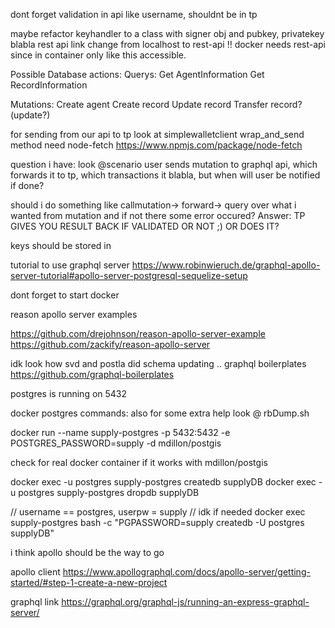 dont forget validation in api like username, shouldnt be in tp 

maybe refactor keyhandler to a class with signer obj and pubkey, privatekey blabla
rest api link change from localhost to rest-api !! docker needs rest-api since in container only like this accessible.


Possible Database actions:
Querys:
Get AgentInformation
Get RecordInformation



Mutations:
Create agent
Create record
Update record
Transfer record? (update?)


for sending from our api to tp look at simplewalletclient wrap_and_send method
need node-fetch
https://www.npmjs.com/package/node-fetch

question i have:
look @scenario
user sends mutation to graphql api, which forwards it to 
tp, which transactions it blabla, but when will user be notified if done?

should i do something like callmutation-> forward-> query over what i wanted from mutation and if not there some error occured?
Answer: TP GIVES YOU RESULT BACK IF VALIDATED OR NOT ;) OR DOES IT?

keys should be stored in 



tutorial to use graphql server
https://www.robinwieruch.de/graphql-apollo-server-tutorial#apollo-server-postgresql-sequelize-setup

dont forget to start docker


reason apollo server examples

https://github.com/drejohnson/reason-apollo-server-example
https://github.com/zackify/reason-apollo-server


idk look how svd and postla did schema updating .. 
graphql boilerplates
https://github.com/graphql-boilerplates


postgres is running on 5432

docker postgres commands: 
also for some extra help look @ rbDump.sh

docker run --name supply-postgres -p 5432:5432 -e POSTGRES_PASSWORD=supply -d mdillon/postgis

check for real docker container if it works with mdillon/postgis

docker exec -u postgres supply-postgres createdb supplyDB
docker exec -u postgres supply-postgres dropdb supplyDB


// username == postgres, userpw = supply
// idk if needed
docker exec supply-postgres bash -c "PGPASSWORD=supply createdb -U postgres supplyDB"




i think apollo should be the way to go

apollo client
https://www.apollographql.com/docs/apollo-server/getting-started/#step-1-create-a-new-project

graphql link
https://graphql.org/graphql-js/running-an-express-graphql-server/

